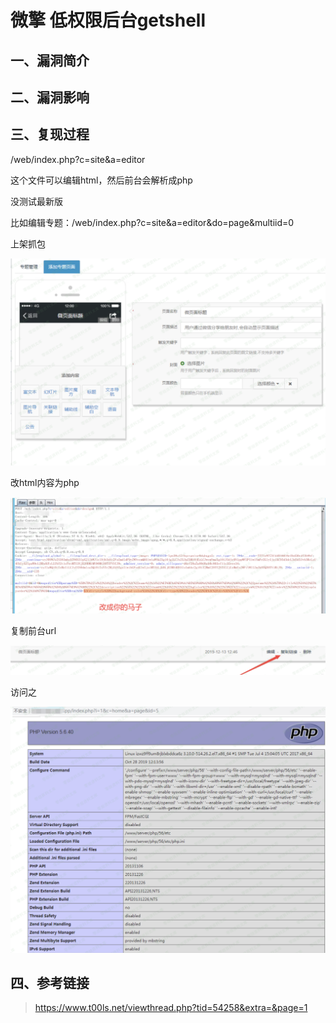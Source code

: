 微擎 低权限后台getshell
=======================

一、漏洞简介
------------

二、漏洞影响
------------

三、复现过程
------------

/web/index.php?c=site&a=editor

这个文件可以编辑html，然后前台会解析成php

没测试最新版

比如编辑专题：/web/index.php?c=site&a=editor&do=page&multiid=0

上架抓包

![](./.resource/微擎低权限后台getshell/media/rId24.png)

改html内容为php

![](./.resource/微擎低权限后台getshell/media/rId25.png)

复制前台url

![](./.resource/微擎低权限后台getshell/media/rId26.png)

访问之

![](./.resource/微擎低权限后台getshell/media/rId27.png)

四、参考链接
------------

> <https://www.t00ls.net/viewthread.php?tid=54258&extra=&page=1>
